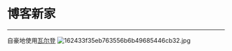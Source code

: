 # 博客新家
-------------

自豪地使用[瓦尔登](https://github.com/meolu/walden)
![162433f35eb763556b6b49685446cb32.jpg](/markdown/upload/20151112134851-48.jpg)